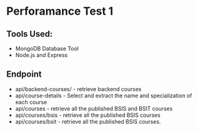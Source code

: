 # Perforamance Test 1

## Tools Used:
- MongoDB Database Tool
- Node.js and Express

## Endpoint
- api/backend-courses/ - retrieve backend courses
- api/course-details - Select and extract the name and specialization of each course
- api/courses - retrieve all the published BSIS and BSIT courses
- api/courses/bsis - retrieve all the published BSIS courses
- api/courses/bsit - retrieve all the published BSIS courses.
